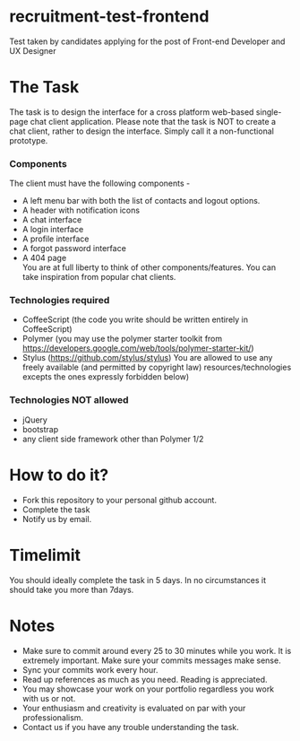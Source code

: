 # recruitment-test-frontend
Test taken by candidates applying for the post of Front-end Developer and UX Designer

# The Task
The task is to design the interface for a cross platform web-based single-page chat client application. Please note that the task is NOT to create a chat client, rather to design the interface. Simply call it a non-functional prototype.

### Components
The client must have the following components - 
* A left menu bar with both the list of contacts and logout options.
* A header with notification icons
* A chat interface
* A login interface
* A profile interface
* A forgot password interface
* A 404 page  
You are at full liberty to think of other components/features. You can take inspiration from popular chat clients.

### Technologies required
* CoffeeScript (the code you write should be written entirely in CoffeeScript)
* Polymer (you may use the polymer starter toolkit from https://developers.google.com/web/tools/polymer-starter-kit/)
* Stylus (https://github.com/stylus/stylus)
You are allowed to use any freely available (and permitted by copyright law) resources/technologies excepts the ones expressly forbidden below)

### Technologies NOT allowed
* jQuery
* bootstrap
* any client side framework other than Polymer 1/2

# How to do it?
* Fork this repository to your personal github account.
* Complete the task
* Notify us by email.

# Timelimit
You should ideally complete the task in 5 days. In no circumstances it should take you more than 7days.


# Notes
* Make sure to commit around every 25 to 30 minutes while you work. It is extremely important. Make sure your commits messages make sense.
* Sync your commits work every hour.
* Read up references as much as you need. Reading is appreciated.
* You may showcase your work on your portfolio regardless you work with us or not.
* Your enthusiasm and creativity is evaluated on par with your professionalism.
* Contact us if you have any trouble understanding the task.

